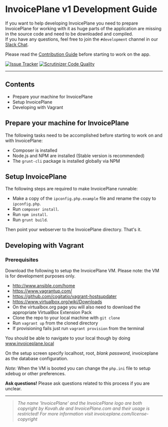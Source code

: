 # InvoicePlane v1 Development Guide

If you want to help developing InvoicePlane you need to prepare InvoicePlane for working with it as huge parts of the application are missing in the source code and need to be downloaded and compiled.  
If you have any questions, feel free to join the `#development` channel in our [Slack Chat](https://invoiceplane-slack.herokuapp.com/).

Please read the [Contribution Guide](CONTRIBUTING.md) before starting to work on the app.

[![Issue Tracker](https://img.shields.io/badge/Development%3A-Issue%20Tracker-429ae1.svg)](https://development.invoiceplane.com/) [![Scrutinizer Code Quality](https://scrutinizer-ci.com/g/InvoicePlane/InvoicePlane/badges/quality-score.png?b=master)](https://scrutinizer-ci.com/g/InvoicePlane/InvoicePlane/?branch=master) 

---

## Contents

* Prepare your machine for InvoicePlane
* Setup InvoicePlane
* Developing with Vagrant


## Prepare your machine for InvoicePlane

The following tasks need to be accomplished before starting to work on and with InvoicePlane:

* Composer is installed
* Node.js and NPM are installed (Stable version is recommended)
* The `grunt-cli` package is installed globally via NPM


## Setup InvoicePlane

The following steps are required to make InvoicePlane runnable:

* Make a copy of the `ipconfig.php.example` file and rename the copy to `ipconfig.php`.
* Run `composer install`.
* Run `npm install`.
* Run `grunt build`.

Then point your webserver to the InvoicePlane directory. That's it.


## Developing with Vagrant

### Prerequisites

Download the following to setup the InvoicePlane VM.  Please note: the VM is for development purposes only.

* http://www.ansible.com/home
* https://www.vagrantup.com/
* https://github.com/cogitatio/vagrant-hostsupdater
* https://www.virtualbox.org/wiki/Downloads
* On the virtualbox.org page you will also need to download the appropriate VirtualBox Extension Pack
* Clone the repo to your local machine with `git clone`
* Run `vagrant up` from the cloned directory
* If provisioning fails just run `vagrant provision` from the terminal

You should be able to navigate to your local though by doing www.invoiceplane.local  

On the setup screen specify localhost, root, *blank password*, invoiceplane as the database configuration.

*Note:* When the VM is booted you can change the `php.ini` file to setup xdebug or other preferences.

__Ask questions!__ Please ask questions related to this process if you are unclear.

---

> _The name 'InvoicePlane' and the InvoicePlane logo are both copyright by Kovah.de and InvoicePlane.com
and their usage is restricted! For more information visit invoiceplane.com/license-copyright_
